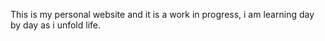 This is my personal website and it is a work in progress, i am learning day by day as i unfold life.
